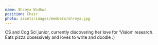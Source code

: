 ```yaml
---
name: Shreya Wadhwa
position: Chair
photo: assets/images/members/shreya.jpg
---
```


CS and Cog Sci junior, currently discovering her love for ‘Vision’ research.
Eats pizza obsessively and loves to write and doodle :)
